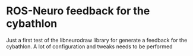 # ROS-Neuro feedback for the cybathlon

Just a first test of the libneurodraw library for generate a feedback for the cybathlon. A lot of configuration and tweaks needs to be performed

